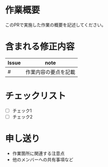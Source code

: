 # 作業概要

このPRで実施した作業の概要を記述してください。

# 含まれる修正内容

| Issue | note |
| ------ | ------ |
| # | 作業内容の要点を記載 |

# チェックリスト

* [ ] チェック1
* [ ] チェック2 

# 申し送り
- 作業箇所に関連する注意点
- 他のメンバーへの共有事項など
